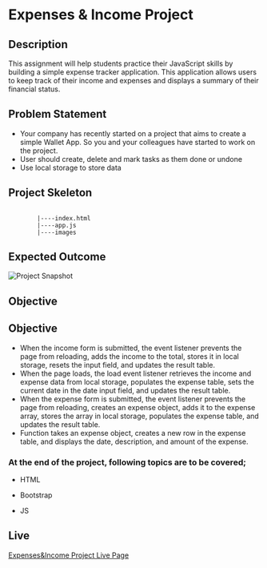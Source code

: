 #  Expenses & Income Project

## Description
This assignment will help students practice their JavaScript skills by building a simple expense tracker application. This application allows users to keep track of their income and expenses and displays a summary of their financial status. 

## Problem Statement

- Your company has recently started on a project that aims to create a simple Wallet App. So you and your colleagues have started to work on the project.
- User should create, delete  and mark tasks as them done or undone
- Use local storage to store data


## Project Skeleton 

```       

        |----index.html  
        |----app.js   
        |----images
```

## Expected Outcome

![Project Snapshot](./images/expense_ıncome.gif)

## Objective

## Objective
 - When the income form is submitted, the  event listener prevents the page from reloading, adds the income to the total, stores it in local storage, resets the input field, and updates the result table.
 - When the page loads, the load event listener retrieves the income and expense data from local storage, populates the expense table, sets the current date in the date input field, and updates the result table.
 - When the expense form is submitted, the event listener prevents the page from reloading, creates an expense object, adds it to the expense array, stores the array in local storage, populates the expense table, and updates the result table.
 - Function takes an expense object, creates a new row in the expense table, and displays the date, description, and amount of the expense.

### At the end of the project, following topics are to be covered;

- HTML 

- Bootstrap

- JS

## Live 
[Expenses&Income Project Live Page](https://hellenkuttery.github.io/WalletApp/)

